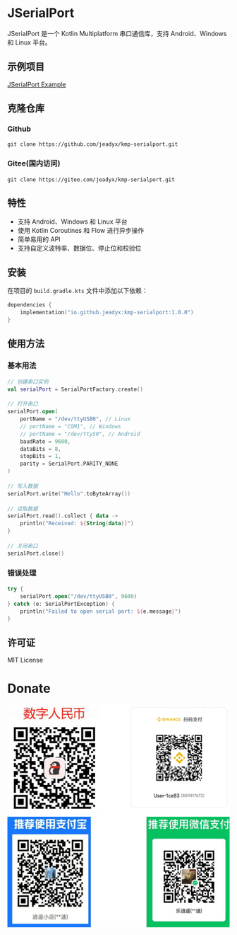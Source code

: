 # JSerialPort

JSerialPort 是一个 Kotlin Multiplatform 串口通信库，支持 Android、Windows 和 Linux 平台。

## 示例项目
[JSerialPort Example](example)

## 克隆仓库
### Github
```shell
git clone https://github.com/jeadyx/kmp-serialport.git
```
### Gitee(国内访问)
```shell
git clone https://gitee.com/jeadyx/kmp-serialport.git
```

## 特性

- 支持 Android、Windows 和 Linux 平台
- 使用 Kotlin Coroutines 和 Flow 进行异步操作
- 简单易用的 API
- 支持自定义波特率、数据位、停止位和校验位

## 安装

在项目的 `build.gradle.kts` 文件中添加以下依赖：

```kotlin
dependencies {
    implementation("io.github.jeadyx:kmp-serialport:1.0.0")
}
```

## 使用方法

### 基本用法

```kotlin
// 创建串口实例
val serialPort = SerialPortFactory.create()

// 打开串口
serialPort.open(
    portName = "/dev/ttyUSB0", // Linux
    // portName = "COM1", // Windows
    // portName = "/dev/ttyS0", // Android
    baudRate = 9600,
    dataBits = 8,
    stopBits = 1,
    parity = SerialPort.PARITY_NONE
)

// 写入数据
serialPort.write("Hello".toByteArray())

// 读取数据
serialPort.read().collect { data ->
    println("Received: ${String(data)}")
}

// 关闭串口
serialPort.close()
```

### 错误处理

```kotlin
try {
    serialPort.open("/dev/ttyUSB0", 9600)
} catch (e: SerialPortException) {
    println("Failed to open serial port: ${e.message}")
}
```

## 许可证

MIT License 


# Donate
![donate.png](imgs/donate.png)